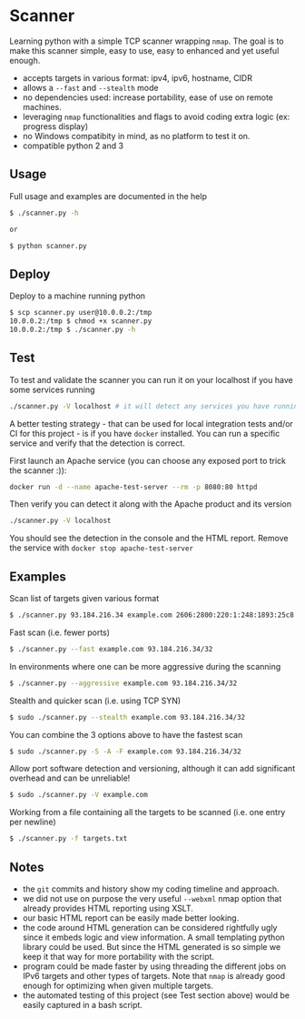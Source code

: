 # Scanner

Learning python with a simple TCP scanner wrapping `nmap`. The goal is to make this scanner simple, easy to use, easy to enhanced and yet useful enough.

* accepts targets in various format: ipv4, ipv6, hostname, CIDR
* allows a `--fast` and `--stealth` mode
* no dependencies used: increase portability, ease of use on remote machines.
* leveraging `nmap` functionalities and flags to avoid coding extra logic (ex: progress display)
* no Windows compatibity in mind, as no platform to test it on.
* compatible python 2 and 3

## Usage

Full usage and examples are documented in the help 

```sh
$ ./scanner.py -h

or 

$ python scanner.py
```

## Deploy

Deploy to a machine running python

```sh
$ scp scanner.py user@10.0.0.2:/tmp
10.0.0.2:/tmp $ chmod +x scanner.py
10.0.0.2:/tmp $ ./scanner.py -h
```

## Test

To test and validate the scanner you can run it on your localhost if you have some services running

```sh
./scanner.py -V localhost # it will detect any services you have running
```

A better testing strategy - that can be used for local integration tests and/or CI for this project - is if you have `docker` installed. You can run a specific service and verify that the detection is correct. 

First launch an Apache service (you can choose any exposed port to trick the scanner :)):

```sh
docker run -d --name apache-test-server --rm -p 8080:80 httpd
```

Then verify you can detect it along with the Apache product and its version
```sh
./scanner.py -V localhost
```

You should see the detection in the console and the HTML report. Remove the service with `docker stop apache-test-server`

## Examples

Scan list of targets given various format 
```sh
$ ./scanner.py 93.184.216.34 example.com 2606:2800:220:1:248:1893:25c8:1946 172.16.36.12/28
```

Fast scan (i.e. fewer ports)
```sh
$ ./scanner.py --fast example.com 93.184.216.34/32
```

In environments where one can be more aggressive during the scanning
```sh
$ ./scanner.py --aggressive example.com 93.184.216.34/32
```

Stealth and quicker scan (i.e. using TCP SYN)
```sh
$ sudo ./scanner.py --stealth example.com 93.184.216.34/32
```

You can combine the 3 options above to have the fastest scan
```sh
$ sudo ./scanner.py -S -A -F example.com 93.184.216.34/32
```

Allow port software detection and versioning, although it can add significant overhead and can be unreliable!
```sh
$ sudo ./scanner.py -V example.com
```

Working from a file containing all the targets to be scanned (i.e. one entry per newline)
```sh
$ ./scanner.py -f targets.txt
```

## Notes

* the `git` commits and history show my coding timeline and approach.
* we did not use on purpose the very useful `--webxml` nmap option that already provides HTML reporting using XSLT.
* our basic HTML report can be easily made better looking.
* the code around HTML generation can be considered rightfully ugly since it embeds logic and view information. A small templating python library could be used. But since the HTML generated is so simple we keep it that way for more portability with the script.
* program could be made faster by using threading the different jobs on IPv6 targets and other types of targets. Note that `nmap` is already good enough for optimizing when given multiple targets.
* the automated testing of this project (see Test section above) would be easily captured in a bash script.